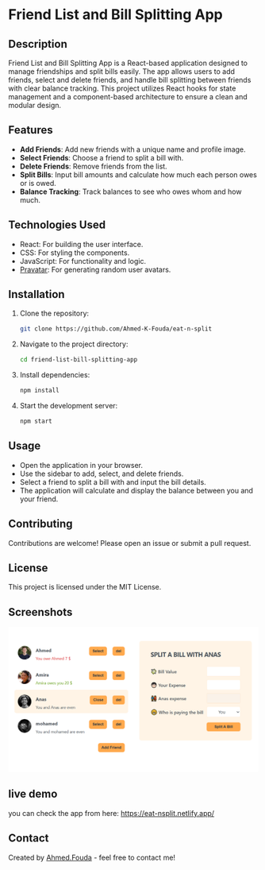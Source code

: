# Friend List and Bill Splitting App

## Description

Friend List and Bill Splitting App is a React-based application designed to manage friendships and split bills easily. The app allows users to add friends, select and delete friends, and handle bill splitting between friends with clear balance tracking. This project utilizes React hooks for state management and a component-based architecture to ensure a clean and modular design.

## Features

- **Add Friends**: Add new friends with a unique name and profile image.
- **Select Friends**: Choose a friend to split a bill with.
- **Delete Friends**: Remove friends from the list.
- **Split Bills**: Input bill amounts and calculate how much each person owes or is owed.
- **Balance Tracking**: Track balances to see who owes whom and how much.

## Technologies Used

- React: For building the user interface.
- CSS: For styling the components.
- JavaScript: For functionality and logic.
- [Pravatar](https://i.pravatar.cc/): For generating random user avatars.

## Installation

1. Clone the repository:
   ```sh
   git clone https://github.com/Ahmed-K-Fouda/eat-n-split
   ```
2. Navigate to the project directory:
   ```sh
   cd friend-list-bill-splitting-app
   ```
3. Install dependencies:
   ```sh
   npm install
   ```
4. Start the development server:
   ```sh
   npm start
   ```

## Usage

- Open the application in your browser.
- Use the sidebar to add, select, and delete friends.
- Select a friend to split a bill with and input the bill details.
- The application will calculate and display the balance between you and your friend.

## Contributing

Contributions are welcome! Please open an issue or submit a pull request.

## License

This project is licensed under the MIT License.

## Screenshots

![Screenshot 1](./public/images/screenshot1.PNG)

## live demo

you can check the app from here: https://eat-nsplit.netlify.app/

## Contact

Created by [Ahmed.Fouda](https://github.com/Ahmed-K-Fouda) - feel free to contact me!

